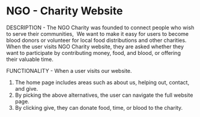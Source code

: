 # NGO - Charity Website 
DESCRIPTION -
The NGO Charity was founded to connect people who wish to serve their communities,  We want to make it easy for users to become blood donors or volunteer for local food distributions and other charities.
When the user visits NGO Charity website, they are asked whether they want to participate by contributing money, food, and blood, or offering their valuable time.

FUNCTIONALITY -
When a user visits our website. 
1. The home page includes areas such as about us, helping out, contact, and give.
2. By picking the above alternatives, the user can navigate the full website page. 
3. By clicking give, they can donate food, time, or blood to the charity.

